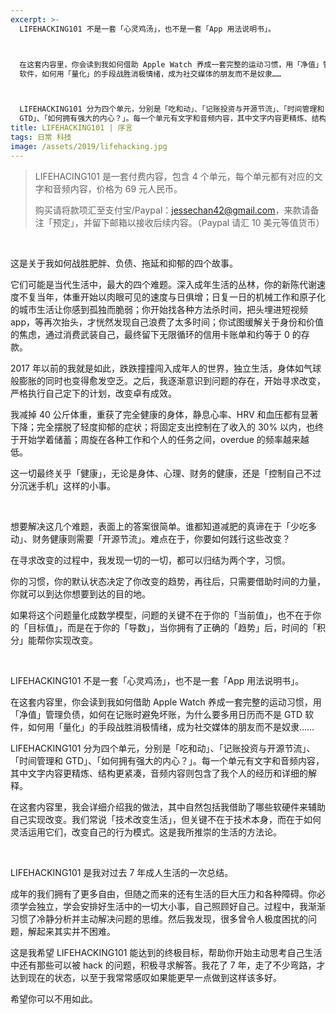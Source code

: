```yaml
---
excerpt: >-
  LIFEHACKING101 不是一套「心灵鸡汤」，也不是一套「App 用法说明书」。



  在这套内容里，你会读到我如何借助 Apple Watch 养成一套完整的运动习惯，用「净值」管理负债，如何在记账时避免坏账，为什么要多用日历而不是 GTD
  软件，如何用「量化」的手段战胜消极情绪，成为社交媒体的朋友而不是奴隶……



  LIFEHACKING101 分为四个单元，分别是「吃和动」、「记账投资与开源节流」、「时间管理和
  GTD」、「如何拥有强大的内心？」。每一个单元有文字和音频内容，其中文字内容更精炼、结构更紧凑，音频内容则包含了我个人的经历和详细的解释。
title: LIFEHACKING101 | 序言
tags: 日常 科技
image: /assets/2019/lifehacking.jpg
---
```


> LIFEHACING101 是一套付费内容，包含 4 个单元，每个单元都有对应的文字和音频内容，价格为 69 元人民币。
>
>购买请将款项汇至支付宝/Paypal：jessechan42@gmail.com，来款请备注「预定」，并留下邮箱以接收后续内容。（Paypal 请汇 10 美元等值货币）

<br>

这是关于我如何战胜肥胖、负债、拖延和抑郁的四个故事。

它们可能是当代生活中，最大的四个难题。深入成年生活的丛林，你的新陈代谢速度不复当年，体重开始以肉眼可见的速度与日俱增；日复一日的机械工作和原子化的城市生活让你感到孤独而脆弱；你开始找各种方法杀时间，把头埋进短视频 app，等再次抬头，才恍然发现自己浪费了太多时间；你试图缓解关于身份和价值的焦虑，通过消费武装自己，最终留下无限循环的信用卡账单和约等于 0 的存款。

2017 年以前的我就是如此，跌跌撞撞闯入成年人的世界，独立生活，身体如气球般膨胀的同时也变得愈发空乏。之后，我逐渐意识到问题的存在，开始寻求改变，严格执行自己定下的计划，改变卓有成效。

我减掉 40 公斤体重，重获了完全健康的身体，静息心率、HRV 和血压都有显著下降；完全摆脱了轻度抑郁的症状；将固定支出控制在了收入的 30% 以内，也终于开始学着储蓄；周旋在各种工作和个人的任务之间，overdue 的频率越来越低。

这一切最终关乎「健康」，无论是身体、心理、财务的健康，还是「控制自己不过分沉迷手机」这样的小事。

<br>

想要解决这几个难题，表面上的答案很简单。谁都知道减肥的真谛在于「少吃多动」、财务健康则需要「开源节流」。难点在于，你要如何践行这些改变？

在寻求改变的过程中，我发现一切的一切，都可以归结为两个字，习惯。

你的习惯，你的默认状态决定了你改变的趋势，再往后，只需要借助时间的力量，你就可以到达你想要到达的目的地。

如果将这个问题量化成数学模型，问题的关键不在于你的「当前值」，也不在于你的「目标值」，而是在于你的「导数」，当你拥有了正确的「趋势」后，时间的「积分」能帮你实现改变。

<br>

LIFEHACKING101 不是一套「心灵鸡汤」，也不是一套「App 用法说明书」。

在这套内容里，你会读到我如何借助 Apple Watch 养成一套完整的运动习惯，用「净值」管理负债，如何在记账时避免坏账，为什么要多用日历而不是 GTD 软件，如何用「量化」的手段战胜消极情绪，成为社交媒体的朋友而不是奴隶……

LIFEHACKING101 分为四个单元，分别是「吃和动」、「记账投资与开源节流」、「时间管理和 GTD」、「如何拥有强大的内心？」。每一个单元有文字和音频内容，其中文字内容更精炼、结构更紧凑，音频内容则包含了我个人的经历和详细的解释。

在这套内容里，我会详细介绍我的做法，其中自然包括我借助了哪些软硬件来辅助自己实现改变。我们常说「技术改变生活」，但关键不在于技术本身，而在于如何灵活运用它们，改变自己的行为模式。这是我所推崇的生活的方法论。

<br>

LIFEHACKING101 是我对过去 7 年成人生活的一次总结。

成年的我们拥有了更多自由，但随之而来的还有生活的巨大压力和各种障碍。你必须学会独立，学会安排好生活中的一切大小事，自己照顾好自己。过程中，我渐渐习惯了冷静分析并主动解决问题的思维。然后我发现，很多曾令人极度困扰的问题，解起来其实并不困难。

这是我希望 LIFEHACKING101 能达到的终极目标，帮助你开始主动思考自己生活中还有那些可以被 hack 的问题，积极寻求解答。我花了 7 年，走了不少弯路，才达到现在的状态，以至于我常常感叹如果能更早一点做到这样该多好。

希望你可以不用如此。
